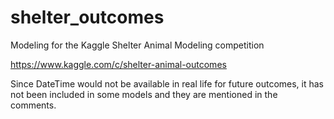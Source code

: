 # shelter_outcomes
Modeling for the Kaggle Shelter Animal Modeling competition

https://www.kaggle.com/c/shelter-animal-outcomes

Since DateTime would not be available in real life for future outcomes, it has not been included in some models and they are mentioned in the comments.
